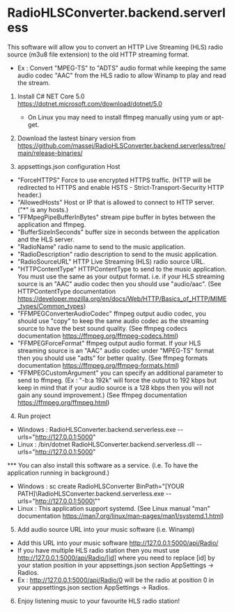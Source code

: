 # RadioHLSConverter.backend.serverless

This software will allow you to convert an HTTP Live Streaming (HLS) radio source (m3u8 file extension) to the old HTTP streaming format.
- Ex : Convert "MPEG-TS" to "ADTS" audio format while keeping the same audio codec "AAC" from the HLS radio to allow Winamp to play and read the stream.

1. Install C# NET Core 5.0 https://dotnet.microsoft.com/download/dotnet/5.0

	- On Linux you may need to install ffmpeg manually using yum or apt-get.

2. Download the lastest binary version from https://github.com/massej/RadioHLSConverter.backend.serverless/tree/main/release-binaries/

3. appsettings.json configuration Host
 - "ForceHTTPS" Force to use encrypted HTTPS traffic. (HTTP will be redirected to HTTPS and enable HSTS - Strict-Transport-Security HTTP header.)
 - "AllowedHosts" Host or IP that is allowed to connect to HTTP server. ("*" is any hosts.)
 - "FFMpegPipeBufferInBytes" stream pipe buffer in bytes between the application and ffmpeg.
 - "BufferSizeInSeconds" buffer size in seconds between the application and the HLS server.
 - "RadioName" radio name to send to the music application.
 - "RadioDescription" radio description to send to the music application.
 - "RadioSourceURL" HTTP Live Streaming (HLS) radio source URL.
 - "HTTPContentType" HTTPContentType to send to the music application. You must use the same as your output format. i.e. if your HLS streaming source is an "AAC" audio codec then you should use "audio/aac".
	(See HTTPContentType documentation https://developer.mozilla.org/en/docs/Web/HTTP/Basics_of_HTTP/MIME_types/Common_types)
 - "FFMPEGConverterAudioCodec" ffmpeg output audio codec, you should use "copy" to keep the same audio codec as the streaming source to have the best sound quality.
	(See ffmpeg codecs documentation https://ffmpeg.org/ffmpeg-codecs.html)
 - "FFMPEGForceFormat" ffmpeg output audio format. If your HLS streaming source is an "AAC" audio codec under "MPEG-TS" format then you should use "adts" for better quality.
	(See ffmpeg formats documentation https://ffmpeg.org/ffmpeg-formats.html)
 - "FFMPEGCustomArgument" you can specify an additional parameter to send to ffmpeg. (Ex : "-b:a 192k" will force the output to 192 kbps but keep in mind that if your audio source is a 128 kbps then you will not gain any sound improvement.)
	(See ffmpeg documentation https://ffmpeg.org/ffmpeg.html)

4. Run project

 - Windows : RadioHLSConverter.backend.serverless.exe --urls="http://127.0.0.1:5000"
 - Linux : /bin/dotnet RadioHLSConverter.backend.serverless.dll --urls="http://127.0.0.1:5000"

 *** You can also install this software as a service. (i.e. To have the application running in background.)

- Windows : sc create RadioHLSConverter BinPath="[YOUR PATH]\RadioHLSConverter.backend.serverless.exe --urls=\"http://127.0.0.1:5000\""
- Linux : This application support systemd. (See Linux manual "man" documentation https://man7.org/linux/man-pages/man1/systemd.1.html)

5. Add audio source URL into your music software (i.e. Winamp)
 - Add this URL into your music software http://127.0.0.1:5000/api/Radio/
 - If you have multiple HLS radio station then you must use http://127.0.0.1:5000/api/Radio/[id] where you need to replace [id] by your station position in your appsettings.json section AppSettings -> Radios.
 - Ex : http://127.0.0.1:5000/api/Radio/0 will be the radio at position 0 in your appsettings.json section AppSettings -> Radios.

6. Enjoy listening music to your favourite HLS radio station!
